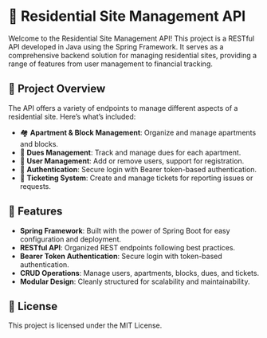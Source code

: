 # 🏢 Residential Site Management API

Welcome to the Residential Site Management API! This project is a RESTful API developed in Java using the Spring Framework. It serves as a comprehensive backend solution for managing residential sites, providing a range of features from user management to financial tracking.

## 📜 Project Overview

The API offers a variety of endpoints to manage different aspects of a residential site. Here’s what’s included:

- 🏘️ **Apartment & Block Management**: Organize and manage apartments and blocks.
- 💸 **Dues Management**: Track and manage dues for each apartment.
- 👤 **User Management**: Add or remove users, support for registration.
- 🔑 **Authentication**: Secure login with Bearer token-based authentication.
- 📝 **Ticketing System**: Create and manage tickets for reporting issues or requests.

## 🚀 Features

- **Spring Framework**: Built with the power of Spring Boot for easy configuration and deployment.
- **RESTful API**: Organized REST endpoints following best practices.
- **Bearer Token Authentication**: Secure login with token-based authentication.
- **CRUD Operations**: Manage users, apartments, blocks, dues, and tickets.
- **Modular Design**: Cleanly structured for scalability and maintainability.

## 📝 License

This project is licensed under the MIT License.
